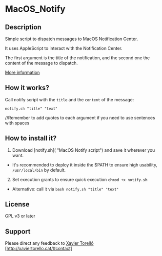 # MacOS_Notify

## Description

Simple script to dispatch messages to MacOS Notification Center.

It uses AppleScript to interact with the Notification Center.

The first argument is the title of the notification, and the second one the content of the message to dispatch.

[More information](http://xaviertorello.cat/#portfolio "Xavier Torelló Porfolio")



## How it works?

Call notify script with the `title` and the `content` of the message:

```
notify.sh "title" "text"
```

//Remember to add quotes to each argument if you need to use sentences with spaces



## How to install it?

1. Download [notify.sh]( "MacOS Notify script") and save it wherever you want. 

  * It's recommended to deploy it inside the $PATH to ensure high usability, `/usr/local/bin` by default.

2. Set execution grants to ensure quick execution `chmod +x notify.sh`

  * Alternative: call it via `bash notify.sh "title" "text"`



## License

GPL v3 or later



## Support

Please direct any feedback to [Xavier Torelló](http://xaviertorello.cat "Xavier Torelló") [http://xaviertorello.cat/#contact]
